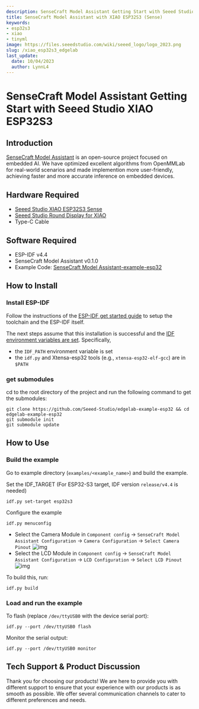 ```yaml
---
description: SenseCraft Model Assistant Getting Start with Seeed Studio XIAO ESP32S3.
title: SenseCraft Model Assistant with XIAO ESP32S3 (Sense)
keywords:
- esp32s3
- xiao
- tinyml
image: https://files.seeedstudio.com/wiki/seeed_logo/logo_2023.png
slug: /xiao_esp32s3_edgelab
last_update:
  date: 10/04/2023
  author: LynnL4
---
```


# SenseCraft Model Assistant Getting Start with Seeed Studio XIAO ESP32S3

## Introduction
[SenseCraft Model Assistant](https://edgelab.readthedocs.io/en/latest/) is an open-source project focused on embedded AI. We have optimized excellent algorithms from OpenMMLab for real-world scenarios and made implemention more user-friendly, achieving faster and more accurate inference on embedded devices.

## Hardware Required
- [Seeed Studio XIAO ESP32S3 Sense](https://www.seeedstudio.com/XIAO-ESP32S3-Sense-p-5639.html)
- [Seeed Studio Round Display for XIAO](https://www.seeedstudio.com/Seeed-Studio-Round-Display-for-XIAO-p-5638.html)
- Type-C Cable

## Software Required
- ESP-IDF v4.4
- SenseCraft Model Assistant v0.1.0
- Example Code: [SenseCraft Model Assistant-example-esp32](https://github.com/Seeed-Studio/edgelab-example-esp32)

## How to Install 
### Install ESP-IDF

Follow the instructions of the
[ESP-IDF get started guide](https://docs.espressif.com/projects/esp-idf/en/latest/get-started/index.html)
to setup the toolchain and the ESP-IDF itself.

The next steps assume that this installation is successful and the
[IDF environment variables are set](https://docs.espressif.com/projects/esp-idf/en/latest/get-started/index.html#step-4-set-up-the-environment-variables). Specifically,
* the `IDF_PATH` environment variable is set
* the `idf.py` and Xtensa-esp32 tools (e.g., `xtensa-esp32-elf-gcc`) are in `$PATH`

### get submodules
cd to the root directory of the project and run the following command to get the submodules:

```
git clone https://github.com/Seeed-Studio/edgelab-example-esp32 && cd edgelab-example-esp32
git submodule init
git submodule update
```

## How to Use
### Build the example

Go to example directory (`examples/<example_name>`) and build the example.

Set the IDF_TARGET (For ESP32-S3 target, IDF version `release/v4.4` is needed)

```
idf.py set-target esp32s3
```

Configure the example

```
idf.py menuconfig
```

- Select the Camera Module in `Component config` -> `SenseCraft Model Assistant Configuration` -> `Camera Configuration` -> `Select Camera Pinout`
![img](https://raw.githubusercontent.com/Seeed-Studio/sscma-example-esp32/1.0.0/docs/_static/esp32/images/esp32s3-xiao-camera.png)
- Select the LCD Module in `Component config` -> `SenseCraft Model Assistant Configuration` -> `LCD Configuration` -> `Select LCD Pinout`
![img](https://raw.githubusercontent.com/Seeed-Studio/sscma-example-esp32/1.0.0/docs/_static/esp32/images/esp32s3-xiao-lcd.png)


To build this, run:

```
idf.py build
```


### Load and run the example

To flash (replace `/dev/ttyUSB0` with the device serial port):
```
idf.py --port /dev/ttyUSB0 flash
```

Monitor the serial output:
```
idf.py --port /dev/ttyUSB0 monitor
```


## Tech Support & Product Discussion



Thank you for choosing our products! We are here to provide you with different support to ensure that your experience with our products is as smooth as possible. We offer several communication channels to cater to different preferences and needs.

<div class="button_tech_support_container">
<a href="https://forum.seeedstudio.com/" class="button_forum"></a> 
<a href="https://www.seeedstudio.com/contacts" class="button_email"></a>
</div>

<div class="button_tech_support_container">
<a href="https://discord.gg/eWkprNDMU7" class="button_discord"></a> 
<a href="https://github.com/Seeed-Studio/wiki-documents/discussions/69" class="button_discussion"></a>
</div>


